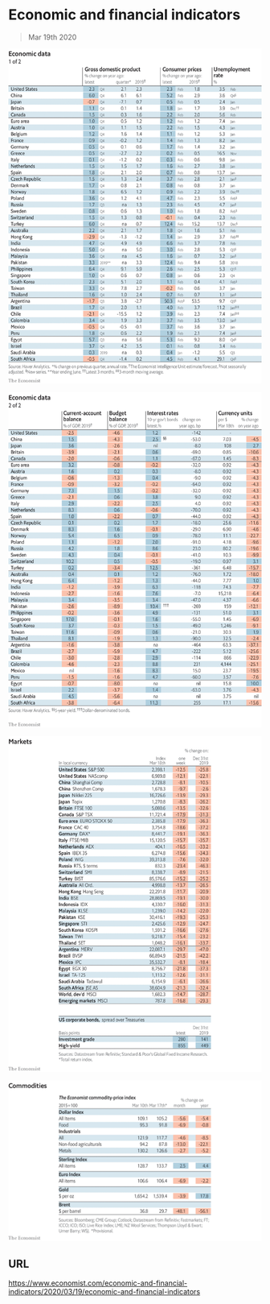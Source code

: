 # Economic and financial indicators

> Mar 19th 2020

![](./images/20200321_INT101.png)

![](./images/20200321_INT102.png)

![](./images/20200321_INT201.png)

![](./images/20200321_INT401.png)

## URL

https://www.economist.com/economic-and-financial-indicators/2020/03/19/economic-and-financial-indicators
